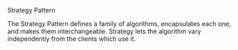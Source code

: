 Strategy Pattern

The Strategy Pattern defines a family of algorithms, encapsulates each one, and makes them interchangeable. 
Strategy lets the algorithm vary independently from the clients which use it. 